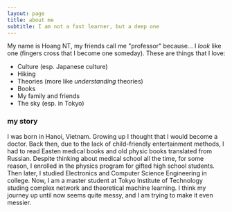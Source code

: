 ```yaml
---
layout: page
title: about me
subtitle: I am not a fast learner, but a deep one
---
```


My name is Hoang NT, my friends call me "professor" because... I _look_ like one (fingers cross that I become one someday). These are things that I love:

- Culture (esp. Japanese culture)
- Hiking
- Theories (more like _understanding_ theories)
- Books
- My family and friends
- The sky (esp. in Tokyo)

### my story

I was born in Hanoi, Vietnam. Growing up I thought that I would become a doctor.
Back then, due to the lack of child-friendly entertainment methods, I had to read
Easten medical books and old physic books translated from Russian. Despite thinking
about medical school all the time, for some 
reason, I enrolled in the physics program for gifted high school students. 
Then later, I studied Electronics and Computer Science Engineering in college.
Now, I am a master student at Tokyo Institute of Technology studing complex
network and theoretical machine learning. I think my journey up until now seems
quite messy, and I am trying to make it even messier.

